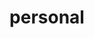 ---
layout: page
title: personal
nav: true
nav_order: 6
dropdown: true
children: 
    - title: music
      permalink: /music/
---
